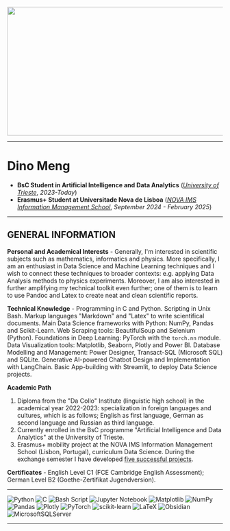 
<p align="center">
<a href="https://github.com/devxb/gitanimals">
<img
  src="https://render.gitanimals.org/farms/OdinMeng"
  width="600"
  height="300"
/>
</a>
</p>

---

# Dino Meng
- **BsC Student in Artificial Intelligence and Data Analytics** ([*University of Trieste*](https://portale.units.it/en), *2023-Today*)
- **Erasmus+ Student at Universitade Nova de Lisboa** ([*NOVA IMS Information Management School*](https://www.novaims.unl.pt/en/), *September 2024 - February 2025*)

---
## GENERAL INFORMATION
**Personal and Academical Interests** - Generally, I'm interested in scientific subjects such as mathematics, informatics and physics. More specifically, I am an enthusiast in Data Science and Machine Learning techniques and I wish to connect these techniques to broader contexts: e.g. applying Data Analysis methods to physics experiments. Moreover, I am also interested in further amplifying my technical toolkit even further; one of them is to learn to use Pandoc and Latex to create neat and clean scientific reports. 

**Technical Knowledge** - Programming in C and Python. Scripting in Unix Bash. Markup languages "Markdown" and "Latex" to write scientifical documents. Main Data Science frameworks with Python: NumPy, Pandas and Scikit-Learn. Web Scraping tools: BeautifulSoup and Selenium (Python). Foundations in Deep Learning: PyTorch with the `torch.nn` module. Data Visualization tools: Matplotlib, Seaborn, Plotly and Power BI. Database Modelling and Management: Power Designer, Transact-SQL (Microsoft SQL) and SQLite. Generative AI-powered Chatbot Design and Implementation with LangChain. Basic App-building with Streamlit, to deploy Data Science projects. 

**Academic Path**
1. Diploma from the "Da Collo" Institute (linguistic high school) in the academical year 2022-2023: specialization in foreign languages and cultures, which is as follows; English as first language, German as second language and Russian as third language.
2. Currently enrolled in the BsC programme "Artificial Intelligence and Data Analytics" at the University of Trieste.
3. Erasmus+ mobility project at the NOVA IMS Information Management School (Lisbon, Portugal), curriculum Data Science. During the exchange semester I have developed [five successful projects](https://github.com/OdinMeng/Nova-IMS-Projects-Portfolio).

**Certificates** - English Level C1 (FCE Cambridge English Assessment); German Level B2 (Goethe-Zertifikat Jugendversion).

---

![Python](https://img.shields.io/badge/python-3670A0?style=for-the-badge&logo=python&logoColor=ffdd54) ![C](https://img.shields.io/badge/c-%2300599C.svg?style=for-the-badge&logo=c&logoColor=white) ![Bash Script](https://img.shields.io/badge/bash_script-%23121011.svg?style=for-the-badge&logo=gnu-bash&logoColor=white) ![Jupyter Notebook](https://img.shields.io/badge/jupyter-%23FA0F00.svg?style=for-the-badge&logo=jupyter&logoColor=white) ![Matplotlib](https://img.shields.io/badge/Matplotlib-%23ffffff.svg?style=for-the-badge&logo=Matplotlib&logoColor=black) ![NumPy](https://img.shields.io/badge/numpy-%23013243.svg?style=for-the-badge&logo=numpy&logoColor=white) ![Pandas](https://img.shields.io/badge/pandas-%23150458.svg?style=for-the-badge&logo=pandas&logoColor=white) ![Plotly](https://img.shields.io/badge/Plotly-%233F4F75.svg?style=for-the-badge&logo=plotly&logoColor=white) ![PyTorch](https://img.shields.io/badge/PyTorch-%23EE4C2C.svg?style=for-the-badge&logo=PyTorch&logoColor=white) ![scikit-learn](https://img.shields.io/badge/scikit--learn-%23F7931E.svg?style=for-the-badge&logo=scikit-learn&logoColor=white) ![LaTeX](https://img.shields.io/badge/latex-%23008080.svg?style=for-the-badge&logo=latex&logoColor=white) ![Obsidian](https://img.shields.io/badge/Obsidian-%23483699.svg?style=for-the-badge&logo=obsidian&logoColor=white) ![MicrosoftSQLServer](https://img.shields.io/badge/Microsoft%20SQL%20Server-CC2927?style=for-the-badge&logo=microsoft%20sql%20server&logoColor=white) 

---
